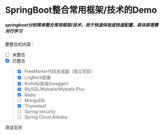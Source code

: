 # SpringBoot整合常用框架/技术的Demo
##### springboot分别简单整合常用框架/技术，用于快速体验或快速配置，具体原理需另行学习
要整合的内容：
- [ ] 未整合
- [x] 已整合

>- [x] FreeMarker代码生成器（独立项目）
>- [x] LogBack配置
>- [x] Knife4j(新版Swagger)
>- [x] MySQL/Mybatis/Mybatis Plus
>- [x] Redis
>- [ ] MongoDB
>- [x] Thymeleaf
>- [ ] Spring security
>- [ ] Spring Cloud Alibaba

测试合并
